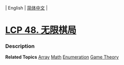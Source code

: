 | English | [简体中文](README.md) |

# [LCP 48. 无限棋局](https://leetcode.cn/problems/fsa7oZ)
 ### Description

**Related Topics**  [Array](https://leetcode.cn/tag/array) [Math](https://leetcode.cn/tag/math) [Enumeration](https://leetcode.cn/tag/enumeration) [Game Theory](https://leetcode.cn/tag/game-theory) 
